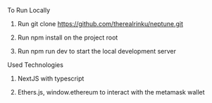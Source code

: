 To Run Locally

1. Run git clone https://github.com/therealrinku/neptune.git

2. Run npm install on the project root

3. Run npm run dev to start the local development server


Used Technologies

1. NextJS with typescript

2. Ethers.js, window.ethereum to interact with the metamask wallet
